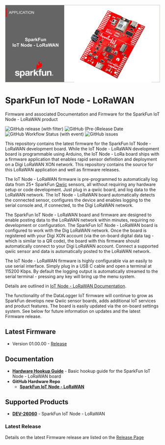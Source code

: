 
![SparkFun IoT Node - LoRaWAN Firmware](https://github.com/sparkfun/sfe-iot-node-lorawan/blob/main/docs/assets/img/IoT-Node-LoRaWAN-Banner.jpg "SparkFun IoT Node - LoRaWAN")

# SparkFun IoT Node - LoRaWAN

Firmware and associated Documentation and Firmware for the SparkFun IoT Node - LoRaWAN product

![GitHub release (with filter)](https://img.shields.io/github/v/release/sparkfun/sfe-iot-node-lorawan)
![GitHub (Pre-)Release Date](https://img.shields.io/github/release-date-pre/sparkfun/sfe-iot-node-lorawan)
![GitHub Workflow Status (with event)](https://img.shields.io/github/actions/workflow/status/sparkfun/sfe-iot-node-lorawan/pages%2Fpages-build-deployment?label=Documentation)
![GitHub issues](https://img.shields.io/github/issues/sparkfun/sfe-iot-node-lorawan)

This repository contains the latest firmware for the SparkFun IoT Node - LoRaWAN development board. While the IoT Node - LoRaWAN development board is programmable using Arduino, the IoT Node - LoRa board ships with a firmware application that enables rapid sensor definition and deployment on a Digi LoRaWAN XON network. This repository contains the source for this LoRaWAN application and well as firmware releases.

The IoT Node - LoRaWAN firmware is pre-programmed to automatically log data from 25+ SparkFun [Qwiic](https://www.sparkfun.com/qwiic) sensors, all without requiring any hardware setup or code development. Just plug in a qwiic board, and log data to the LoRaWAN network. The IoT Node - LoRaWAN board automatically detects the connected sensor, configures the device and enables logging to the serial console and, if connected, to the Digi LoRaWAN network.

The SparkFun IoT Node - LoRaWAN board and firmware are designed to enable posting data to the LoRaWAN network within minutes, requiring no development or configuration. The SparkFun IoT Node - LoRaWAN board is configured to work with the Dig LoRaWAN network. Once the board is registered with your Digi XON account (via the on-board digital data tag - which is similar to a QR code), the board with this firmware should automatically connect to your Digi LoRaWAN account. Connect a supported qwiic sensor and data is automatically posted to the LoRaWAN network.

The IoT Node - LoRaWAN firmware is highly configurable via an easily to use serial interface. Simply plug in a USB C cable and open a terminal at 115200 Kbps. By default the logging output is automatically streamed to the serial terminal - pressing any key will bring up the menu system. 

Details are outlined in [IoT Node - LoRaWAN Documentation](https://docs.sparkfun.com/sfe-iot-node-lorawan).

The functionality of the DataLogger IoT firmware will continue to grow as SparkFun develops new Qwiic sensor boards, adds additional IoT services and product features. The board is easily updated via the on-board settings system. See below for future information on updates and the latest Firmware release.  

## Latest Firmware

* Version 01.00.00 - [Release](https://github.com/sparkfun/sfe-iot-node-lorawan/releases/tag/v01.00.00)

## Documentation

* **[Hardware Hookup Guide](https://docs.sparkfun.com/SparkFun_IoT_Node_LoRaWAN/quick_start/)** - Basic hookup guide for the SparkFun IoT Node - LoRaWAN board
* **GitHub Hardware Repo**
  * **[SparkFun IoT Node - LoRaWAN](https://github.com/sparkfun/SparkFun_IoT_Node_LoRaWAN)**
  
## Supported Products

* **[DEV-26060](https://www.sparkfun.com/products/26060)** - SparkFun IoT Node - LoRaWAN

### Latest Release

Details on the latest Firmware release are listed on the [Release Page](https://github.com/sparkfun/sfe-iot-node-lorawan/releases)
